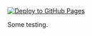 [![Deploy to GitHub Pages](https://github.com/rajdeep-314/pages-testing/actions/workflows/publish.yml/badge.svg?branch=main)](https://github.com/rajdeep-314/pages-testing/actions/workflows/publish.yml)

Some testing.
